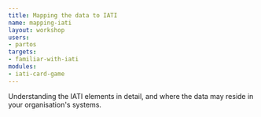 ```yaml
---
title: Mapping the data to IATI
name: mapping-iati
layout: workshop
users:
- partos
targets:
- familiar-with-iati
modules:
- iati-card-game
---
```


Understanding the IATI elements in detail, and where the data may reside in your organisation's systems.
